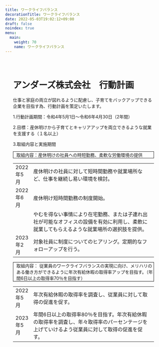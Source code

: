 ```yaml
---
title: ワークライフバランス
decorationTitle: ワークライフバランス
date: 2022-05-03T19:02:12+09:00
draft: false
noindex: true
menu:
  main:
    weight: 70
    name: ワークライフバランス
---
```

<div amp-fx="fade-in" data-duration="500ms" class='container' style="padding: 25px">
<h1 class="text-center">アンダーズ株式会社　行動計画 </h1>

仕事と家庭の両立が図れるように配慮し、子育てをバックアップできる企業を目指す為、行動計画を策定いたします。 


1.行動計画期間：令和4年5月1日～令和6年4月30日（2年間） 

2.目標：産休明けから子育てとキャリアアップを両立できるような就業を支援する（１名以上） 

3.取組内容と実施期間 

<p style="border: 1px solid black; padding-left: 10px">取組内容：産休明けの社員への時短勤務、柔軟な労働環境の提供 </p>

<table>
<tr>
  <td width="10%">2022年5月 </td>
  <td width="90%">産休明けの社員に対して短時間勤務や就業場所など、仕事を継続し易い環境を検討。 </td>
</tr>
<tr>
  <td width="10%">2022年6月</td>
  <td width="90%">産休明け短時間勤務の制度開始。 </td>
</tr>
<tr>
  <td width="10%"></td>
  <td width="90%">やむを得ない事情により在宅勤務、または子連れ出社が可能なオフィスの設備を有効に利用し、柔軟に就業してもらえるような就業場所の選択肢を提供。</td>
</tr>
<tr>
  <td width="10%"></>2023年2月　</td>
  <td width="90%"></>対象社員に制度についてのヒアリング。定期的なフォローアップを行う。 </td>
</tr>
</table>

<p style="border: 1px solid black; padding-left: 10px">取組内容： 従業員のワークライフバランスの実現に向け、メリハリのある働き方ができるように年次有給休暇の取得率アップを目指す。（年間6日以上の取得率70％を目指す） </p>

<table>
<tr>
  <td width="10%">2022年5月</td>
  <td width="90%">年次有給休暇の取得率を調査し、従業員に対して取得の促進を促す。 </td>
</tr>
<tr>
  <td width="10%">2023年5月</td>
  <td width="90%">年間6日以上の取得率80％を目指す。年次有給休暇の取得率を調査し、年々取得率のパーセンテージを上げていけるよう従業員に対して取得の促進を促す。 </td>
</tr>
</table>
</div>